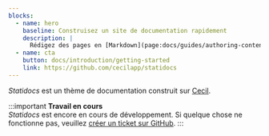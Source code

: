 ```yaml
---
blocks:
  - name: hero
    baseline: Construisez un site de documentation rapidement
    description: |
      Rédigez des pages en [Markdown](page:docs/guides/authoring-content), utilisez des [templates Twig](https://cecil.app/documentation/templates) et profitez de la puissance de [Cecil](https://cecil.app).
  - name: cta
    button: docs/introduction/getting-started
    link: https://github.com/cecilapp/statidocs
---
```

_Statidocs_ est un thème de documentation construit sur [Cecil](https://cecil.app/fr/).

:::important
**Travail en cours**  
_Statidocs_ est encore en cours de développement. Si quelque chose ne fonctionne pas, veuillez [créer un ticket sur GitHub](https://github.com/Cecilapp/statidocs/issues/new/choose).
:::
